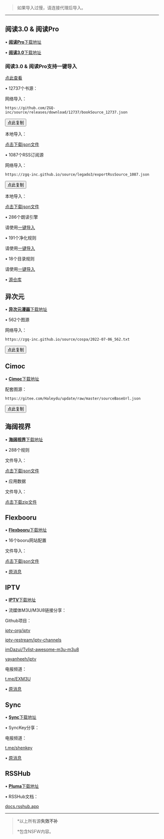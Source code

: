 > 如果导入过慢，请连接代理后导入。

***

## 阅读3.0 & 阅读Pro

• [**阅读Pro**下载地址](http://a.ruansky.com/up/496273)

• [**阅读3.0**下载地址](https://www.ghxi.com/newread.html)

### 阅读3.0 & 阅读Pro支持一键导入

[点此查看](https://zgq-inc.github.io/source/import.html)

• 12737个书源：

网络导入：

```
https://github.com/ZGQ-inc/source/releases/download/12737/bookSource_12737.json
```

<button data-clipboard-text="https://github.com/ZGQ-inc/source/releases/download/12737/bookSource_12737.json" onclick="clicka();">点此复制</button>

本地导入：

[点击下载json文件](https://github.com/ZGQ-inc/source/releases/download/12737/bookSource_12737.json)

• 1087个RSS订阅源

网络导入：

```
https://zgq-inc.github.io/source/legado3/exportRssSource_1087.json
```

<button data-clipboard-text="https://zgq-inc.github.io/source/legado3/exportRssSource_1087.json" onclick="clicka();">点此复制</button>

本地导入：

[点击下载json文件](https://zgq-inc.github.io/source/legado3/exportRssSource_1049.json)

• 286个朗读引擎

请使用[一键导入](https://zgq-inc.github.io/source/import.html)

• 191个净化规则

请使用[一键导入](https://zgq-inc.github.io/source/import.html)

• 18个目录规则

请使用[一键导入](https://zgq-inc.github.io/source/import.html)

• [源仓库](https://yckceo.vip/)

## 异次元

• [**异次元漫画**下载地址](https://www.ghxi.com/ycymh.html)

• 562个图源

网络导入：

```
https://zgq-inc.github.io/source/cospa/2022-07-06_562.txt
```

<button data-clipboard-text="https://zgq-inc.github.io/source/cospa/2022-07-06_562.txt" onclick="clicka();">点此复制</button>

## Cimoc

• [**Cimoc**下载地址](https://github.com/Haleydu/Cimoc)

配套图源：

```
https://gitee.com/Haleydu/update/raw/master/sourceBaseUrl.json
```

<button data-clipboard-text="https://gitee.com/Haleydu/update/raw/master/sourceBaseUrl.json" onclick="clicka();">点此复制</button>

## 海阔视界

• [**海阔视界**下载地址](https://www.ghxi.com/andhksj.html)

• 288个规则

文件导入：

[点击下载json文件](https://github.com/ZGQ-inc/source/releases/download/288/share-home-rules_288.json)

• 应用数据

文件导入：

[点击下载zip文件](https://github.com/ZGQ-inc/source/releases/download/288/hiker_data.zip)

## Flexbooru

• [**Flexbooru**下载地址](http://a.ruansky.com/up/707845)

• 16个booru网站配置

文件导入：

[点击下载json文件](https://github.com/ZGQ-inc/source/releases/download/16/boorus_16.json)

• [原消息](https://t.me/ZGQincLiqun/1431)

## IPTV

• [**IPTV**下载地址](http://a.ruansky.com/up/421994)

• 流媒体M3U/M3U8链接分享：

Github项目：

[iptv-org/iptv](https://github.com/iptv-org/iptv)

[iptv-restream/iptv-channels](https://github.com/iptv-restream/iptv-channels)

[imDazui/Tvlist-awesome-m3u-m3u8](https://github.com/imDazui/Tvlist-awesome-m3u-m3u8)

[yayanheeh/iptv](https://github.com/yayanheeh/iptv)

电报频道：

[t.me/EXM3U](https://t.me/EXM3U)

• [原消息](https://t.me/ZGQincLiqun/1240)

## Sync

• [**Sync**下载地址](http://a.ruansky.com/up/213373)

• SyncKey分享：

电报频道：

[t.me/shenkey](https://t.me/shenkey)

• [原消息](https://t.me/ZGQincLiqun/1239)

## RSSHub

• [**Pluma**下载地址](http://a.ruansky.com/up/261336/)

• RSSHub文档：

[docs.rsshub.app](https://docs.rsshub.app/)

***

> *以上所有源**失效不补**
> 
> *包含NSFW内容。